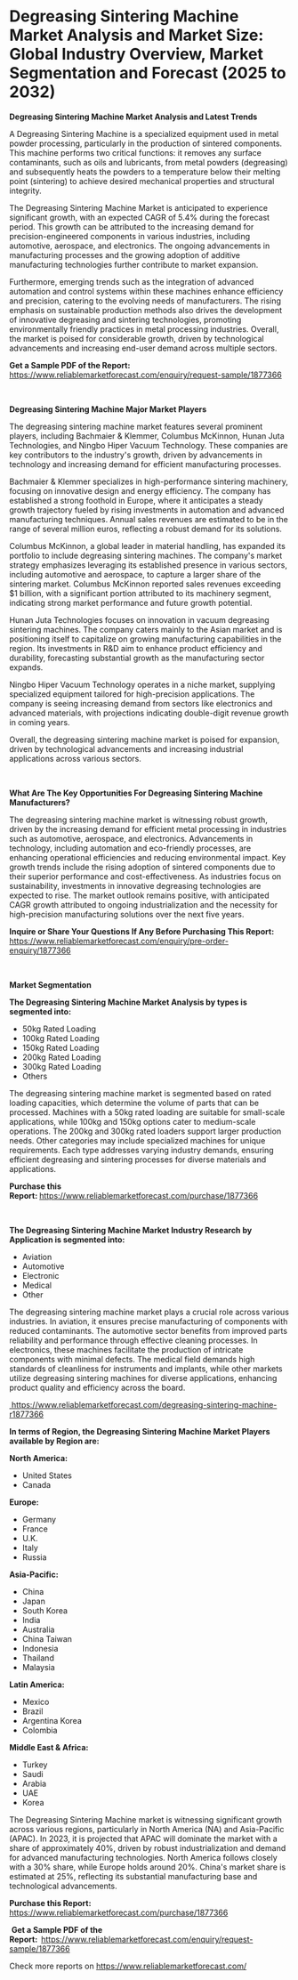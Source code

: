<p><h1>Degreasing Sintering Machine Market Analysis and Market Size: Global Industry Overview, Market Segmentation and Forecast (2025 to 2032)</h1></p><p><strong>Degreasing Sintering Machine Market Analysis and Latest Trends</strong></p>
<p><p>A Degreasing Sintering Machine is a specialized equipment used in metal powder processing, particularly in the production of sintered components. This machine performs two critical functions: it removes any surface contaminants, such as oils and lubricants, from metal powders (degreasing) and subsequently heats the powders to a temperature below their melting point (sintering) to achieve desired mechanical properties and structural integrity.</p><p>The Degreasing Sintering Machine Market is anticipated to experience significant growth, with an expected CAGR of 5.4% during the forecast period. This growth can be attributed to the increasing demand for precision-engineered components in various industries, including automotive, aerospace, and electronics. The ongoing advancements in manufacturing processes and the growing adoption of additive manufacturing technologies further contribute to market expansion. </p><p>Furthermore, emerging trends such as the integration of advanced automation and control systems within these machines enhance efficiency and precision, catering to the evolving needs of manufacturers. The rising emphasis on sustainable production methods also drives the development of innovative degreasing and sintering technologies, promoting environmentally friendly practices in metal processing industries. Overall, the market is poised for considerable growth, driven by technological advancements and increasing end-user demand across multiple sectors.</p></p>
<p><strong>Get a Sample PDF of the Report:&nbsp;</strong> <a href="https://www.reliablemarketforecast.com/enquiry/request-sample/1877366?utm_campaign=2780&utm_medium=2&utm_source=Github&utm_content=ia&utm_term=28022025&utm_id=degreasing-sintering-machine">https://www.reliablemarketforecast.com/enquiry/request-sample/1877366</a></p>
<p>&nbsp;</p>
<p><strong>Degreasing Sintering Machine Major Market Players</strong></p>
<p><p>The degreasing sintering machine market features several prominent players, including Bachmaier & Klemmer, Columbus McKinnon, Hunan Juta Technologies, and Ningbo Hiper Vacuum Technology. These companies are key contributors to the industry's growth, driven by advancements in technology and increasing demand for efficient manufacturing processes.</p><p>Bachmaier & Klemmer specializes in high-performance sintering machinery, focusing on innovative design and energy efficiency. The company has established a strong foothold in Europe, where it anticipates a steady growth trajectory fueled by rising investments in automation and advanced manufacturing techniques. Annual sales revenues are estimated to be in the range of several million euros, reflecting a robust demand for its solutions.</p><p>Columbus McKinnon, a global leader in material handling, has expanded its portfolio to include degreasing sintering machines. The company's market strategy emphasizes leveraging its established presence in various sectors, including automotive and aerospace, to capture a larger share of the sintering market. Columbus McKinnon reported sales revenues exceeding $1 billion, with a significant portion attributed to its machinery segment, indicating strong market performance and future growth potential.</p><p>Hunan Juta Technologies focuses on innovation in vacuum degreasing sintering machines. The company caters mainly to the Asian market and is positioning itself to capitalize on growing manufacturing capabilities in the region. Its investments in R&D aim to enhance product efficiency and durability, forecasting substantial growth as the manufacturing sector expands.</p><p>Ningbo Hiper Vacuum Technology operates in a niche market, supplying specialized equipment tailored for high-precision applications. The company is seeing increasing demand from sectors like electronics and advanced materials, with projections indicating double-digit revenue growth in coming years.</p><p>Overall, the degreasing sintering machine market is poised for expansion, driven by technological advancements and increasing industrial applications across various sectors.</p></p>
<p>&nbsp;</p>
<p><strong>What Are The Key Opportunities For Degreasing Sintering Machine Manufacturers?</strong></p>
<p><p>The degreasing sintering machine market is witnessing robust growth, driven by the increasing demand for efficient metal processing in industries such as automotive, aerospace, and electronics. Advancements in technology, including automation and eco-friendly processes, are enhancing operational efficiencies and reducing environmental impact. Key growth trends include the rising adoption of sintered components due to their superior performance and cost-effectiveness. As industries focus on sustainability, investments in innovative degreasing technologies are expected to rise. The market outlook remains positive, with anticipated CAGR growth attributed to ongoing industrialization and the necessity for high-precision manufacturing solutions over the next five years.</p></p>
<p><strong>Inquire or Share Your Questions If Any Before Purchasing This Report:</strong> <a href="https://www.reliablemarketforecast.com/enquiry/pre-order-enquiry/1877366?utm_campaign=2780&utm_medium=2&utm_source=Github&utm_content=ia&utm_term=28022025&utm_id=degreasing-sintering-machine">https://www.reliablemarketforecast.com/enquiry/pre-order-enquiry/1877366</a></p>
<p>&nbsp;</p>
<p><strong>Market Segmentation</strong></p>
<p><strong>The Degreasing Sintering Machine Market Analysis by types is segmented into:</strong></p>
<p><ul><li>50kg Rated Loading</li><li>100kg Rated Loading</li><li>150kg Rated Loading</li><li>200kg Rated Loading</li><li>300kg Rated Loading</li><li>Others</li></ul></p>
<p><p>The degreasing sintering machine market is segmented based on rated loading capacities, which determine the volume of parts that can be processed. Machines with a 50kg rated loading are suitable for small-scale applications, while 100kg and 150kg options cater to medium-scale operations. The 200kg and 300kg rated loaders support larger production needs. Other categories may include specialized machines for unique requirements. Each type addresses varying industry demands, ensuring efficient degreasing and sintering processes for diverse materials and applications.</p></p>
<p><strong>Purchase this Report:&nbsp;</strong><a href="https://www.reliablemarketforecast.com/purchase/1877366?utm_campaign=2780&utm_medium=2&utm_source=Github&utm_content=ia&utm_term=28022025&utm_id=degreasing-sintering-machine">https://www.reliablemarketforecast.com/purchase/1877366</a></p>
<p>&nbsp;</p>
<p><strong>The Degreasing Sintering Machine Market Industry Research by Application is segmented into:</strong></p>
<p><ul><li>Aviation</li><li>Automotive</li><li>Electronic</li><li>Medical</li><li>Other</li></ul></p>
<p><p>The degreasing sintering machine market plays a crucial role across various industries. In aviation, it ensures precise manufacturing of components with reduced contaminants. The automotive sector benefits from improved parts reliability and performance through effective cleaning processes. In electronics, these machines facilitate the production of intricate components with minimal defects. The medical field demands high standards of cleanliness for instruments and implants, while other markets utilize degreasing sintering machines for diverse applications, enhancing product quality and efficiency across the board.</p></p>
<p><a href="https://www.reliablemarketforecast.com/degreasing-sintering-machine-r1877366?utm_campaign=2780&utm_medium=2&utm_source=Github&utm_content=ia&utm_term=28022025&utm_id=degreasing-sintering-machine">&nbsp;https://www.reliablemarketforecast.com/degreasing-sintering-machine-r1877366</a></p>
<p><strong>In terms of Region, the Degreasing Sintering Machine Market Players available by Region are:</strong></p>
<p>
    <p> <strong> North America: </strong>
        <ul>
            <li>United States</li>
            <li>Canada</li>
        </ul>
        </p> 
    <p> <strong> Europe: </strong>
        <ul>
            <li>Germany</li>
            <li>France</li>
            <li>U.K.</li>
            <li>Italy</li>
            <li>Russia</li>
        </ul>
        </p> 
    <p> <strong> Asia-Pacific: </strong>
        <ul>
            <li>China</li>
            <li>Japan</li>
            <li>South Korea</li>
            <li>India</li>
            <li>Australia</li>
            <li>China Taiwan</li>
            <li>Indonesia</li>
            <li>Thailand</li>
            <li>Malaysia</li>
        </ul>
        </p> 
    <p> <strong> Latin America: </strong>
        <ul>
            <li>Mexico</li>
            <li>Brazil</li>
            <li>Argentina Korea</li>
            <li>Colombia</li>
        </ul>
        </p> 
    <p> <strong> Middle East & Africa: </strong>
        <ul>
            <li>Turkey</li>
            <li>Saudi</li>
            <li>Arabia</li>
            <li>UAE</li>
            <li>Korea</li>
        </ul>
    </p>
    </p>
<p><p>The Degreasing Sintering Machine market is witnessing significant growth across various regions, particularly in North America (NA) and Asia-Pacific (APAC). In 2023, it is projected that APAC will dominate the market with a share of approximately 40%, driven by robust industrialization and demand for advanced manufacturing technologies. North America follows closely with a 30% share, while Europe holds around 20%. China's market share is estimated at 25%, reflecting its substantial manufacturing base and technological advancements.</p></p>
<p><strong>Purchase this Report: </strong><a href="https://www.reliablemarketforecast.com/purchase/1877366?utm_campaign=2780&utm_medium=2&utm_source=Github&utm_content=ia&utm_term=28022025&utm_id=degreasing-sintering-machine">https://www.reliablemarketforecast.com/purchase/1877366</a></p>
<p>&nbsp;<strong>Get a Sample PDF of the Report:&nbsp;&nbsp;</strong><a href="https://www.reliablemarketforecast.com/enquiry/request-sample/1877366?utm_campaign=2780&utm_medium=2&utm_source=Github&utm_content=ia&utm_term=28022025&utm_id=degreasing-sintering-machine">https://www.reliablemarketforecast.com/enquiry/request-sample/1877366</a></p>
<p><strong></strong></p>
<p>Check more reports on <a href="https://www.reliablemarketforecast.com/?utm_campaign=2780&utm_medium=2&utm_source=Github&utm_content=ia&utm_term=28022025&utm_id=degreasing-sintering-machine">https://www.reliablemarketforecast.com/</a></p>